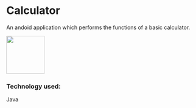 # Calculator

An andoid application which performs the functions of a basic calculator.

<img src="![image](https://user-images.githubusercontent.com/58609212/108503449-6651b580-72da-11eb-8a96-f48890af48b1.png)
" width="100" height="100"/>


### Technology used: 
  Java

